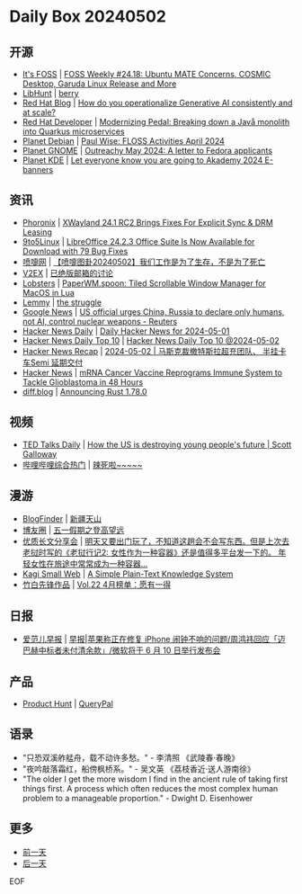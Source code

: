 # Daily Box 20240502

## 开源
- [It's FOSS](https://itsfoss.com/) | [FOSS Weekly #24.18: Ubuntu MATE Concerns, COSMIC Desktop, Garuda Linux Release and More](https://itsfoss.com/newsletter/foss-weekly-24-18/)
- [LibHunt](https://www.libhunt.com/) | [berry](https://www.libhunt.com/r/berry)
- [Red Hat Blog](https://www.redhat.com/en/blog) | [How do you operationalize Generative AI consistently and at scale?](https://www.redhat.com/en/blog/how-do-you-operationalize-generative-ai-consistently-and-scale)
- [Red Hat Developer](https://developers.redhat.com/) | [Modernizing Pedal: Breaking down a Javå monolith into Quarkus microservices](https://developers.redhat.com/articles/2024/05/02/modernizing-pedal-breaking-down-java-monolith-quarkus-microservices)
- [Planet Debian](https://planet.debian.org/) | [Paul Wise: FLOSS Activities April 2024](http://bonedaddy.net/pabs3/log/2024/05/02/floss-activities/)
- [Planet GNOME](https://planet.gnome.org/) | [Outreachy May 2024: A letter to Fedora applicants](https://blog.jwf.io/2024/05/outreachy-may-2024-letter-fedora-applicants/)
- [Planet KDE](https://planet.kde.org/) | [Let everyone know you are going to Akademy 2024 E-banners](https://akademy.kde.org/news/2024-05_let-everyone-know-you-are-going-to-akademy-2024-e-banners/?utm_source=atom_feed)

## 资讯
- [Phoronix](https://www.phoronix.com/) | [XWayland 24.1 RC2 Brings Fixes For Explicit Sync & DRM Leasing](https://www.phoronix.com/news/XWayland-24.1-RC2-Released)
- [9to5Linux](https://9to5linux.com/) | [LibreOffice 24.2.3 Office Suite Is Now Available for Download with 79 Bug Fixes](https://9to5linux.com/libreoffice-24-2-3-office-suite-is-now-available-for-download-with-79-bug-fixes)
- [喷嚏网](http://www.dapenti.com/blog/blog.asp?subjectid=70&name=xilei) | [【喷嚏图卦20240502】我们工作是为了生存，不是为了死亡](http://www.dapenti.com/blog/more.asp?name=xilei&id=178361)
- [V2EX](https://www.v2ex.com/) | [已绝版邮箱的讨论](https://www.v2ex.com/t/1037404)
- [Lobsters](https://lobste.rs/) | [PaperWM.spoon: Tiled Scrollable Window Manager for MacOS in Lua](https://lobste.rs/s/nyexyp/paperwm_spoon_tiled_scrollable_window)
- [Lemmy](https://lemmy.world/?dataType=Post&listingType=All&page=1&sort=TopDay) | [the struggle](https://mander.xyz/pictrs/image/d1c6b2ab-021e-40ca-8908-e6324b50db83.png)
- [Google News](https://news.google.com/topics/CAAqJggKIiBDQkFTRWdvSUwyMHZNRGRqTVhZU0FtVnVHZ0pWVXlnQVAB/sections/CAQiQ0NCQVNMQW9JTDIwdk1EZGpNWFlTQW1WdUdnSlZVeUlOQ0FRYUNRb0hMMjB2TUcxcmVpb0pFZ2N2YlM4d2JXdDZLQUEqKggAKiYICiIgQ0JBU0Vnb0lMMjB2TURkak1YWVNBbVZ1R2dKVlV5Z0FQAVAB) | [US official urges China, Russia to declare only humans, not AI, control nuclear weapons - Reuters](https://news.google.com/rss/articles/CBMic2h0dHBzOi8vd3d3LnJldXRlcnMuY29tL3dvcmxkL3VzLW9mZmljaWFsLXVyZ2VzLWNoaW5hLXJ1c3NpYS1kZWNsYXJlLW9ubHktaHVtYW5zLW5vdC1haS1jb250cm9sLW51Y2xlYXItMjAyNC0wNS0wMi_SAQA?oc=5)
- [Hacker News Daily](https://www.daemonology.net/hn-daily/) | [Daily Hacker News for 2024-05-01](https://www.daemonology.net/hn-daily/2024-05-01.html)
- [Hacker News Daily Top 10](https://github.com/headllines/hackernews-daily) | [Hacker News Daily Top 10 @2024-05-02](https://github.com/headllines/hackernews-daily/issues/1392)
- [Hacker News Recap](https://www.xiaoyuzhoufm.com/podcast/6456fdfc0a8e51c73e68d0cd) | [2024-05-02 | 马斯克裁撤特斯拉超充团队、 半挂卡车Semi 延期交付](https://www.xiaoyuzhoufm.com/episode/6632e8ff4b7d3b5d3ba92630)
- [Hacker News](https://news.ycombinator.com/front) | [mRNA Cancer Vaccine Reprograms Immune System to Tackle Glioblastoma in 48 Hours](https://news.ycombinator.com/item?id=40231515)
- [diff.blog](https://diff.blog/) | [Announcing Rust 1.78.0](https://diff.blog/post/announcing-rust-1780-175157/)

## 视频
- [TED Talks Daily](https://www.ted.com/talks) | [How the US is destroying young people's future | Scott Galloway](https://www.ted.com/talks/scott_galloway_how_the_us_is_destroying_young_people_s_future?rss)
- [哔哩哔哩综合热门](https://www.bilibili.com/v/popular/all/) | [辣死啦~~~~~](https://b23.tv/BV1yx4y1B7Jd)

## 漫游
- [BlogFinder](https://bf.zzxworld.com/) | [新疆天山](https://www.timelogs.cn/archives/1076/?utm_source=blogfinder)
- [博友圈](https://www.boyouquan.com/home) | [五一假期之登高望远](https://www.boyouquan.com/go?from=feed&link=https%3A%2F%2Fkoobai.com%2Fpashan%2F)
- [优质长文分享会](https://m.okjike.com/topics/56d2fabe7cb3331100467e2b) | [明天又要出门玩了，不知道这趟会不会写东西。但是上次去老挝时写的《老挝行记2: 女性作为一种容器》还是值得多平台发一下的。 年轻女性在旅途中常常成为一种容器...](https://m.okjike.com/originalPosts/6633518212ed2fda68026aef)
- [Kagi Small Web](https://kagi.com/smallweb) | [A Simple Plain-Text Knowledge System](https://blog.sebastian-daschner.com/entries/simple-plain-text-knowledge-system)
- [竹白先锋作品](https://www.zhubai.wiki/) | [Vol.22 4月榜单：愿有一得](https://open.zhubai.wiki/a/l/t/z/pl/nscmiaoxin/2397681434015125504)

## 日报
- [爱范儿早报](https://www.ifanr.com/category/ifanrnews) | [早报|苹果称正在修复 iPhone 闹钟不响的问题/周鸿祎回应「迈巴赫中标者未付清余款」/微软将于 6 月 10 日举行发布会](https://www.ifanr.com/1584008)

## 产品
- [Product Hunt](https://www.producthunt.com) | [QueryPal](https://www.producthunt.com/posts/querypal-2)

## 语录
- "只恐双溪舴艋舟，载不动许多愁。" - 李清照 《武陵春·春晚》
- "夜吟敲落霜红，船傍枫桥系。" - 吴文英 《荔枝香近·送人游南徐》
- "The older I get the more wisdom I find in the ancient rule of taking first things first. A process which often reduces the most complex human problem to a manageable proportion." - Dwight D. Eisenhower

## 更多
- [前一天](daily-box-20240501.md)
- [后一天](daily-box-20240503.md)

EOF